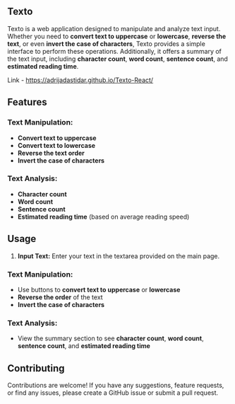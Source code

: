 ## Texto 

Texto is a web application designed to manipulate and analyze text input. Whether you need to **convert text to uppercase** or **lowercase**, **reverse the text**, or even **invert the case of characters**, Texto provides a simple interface to perform these operations. Additionally, it offers a summary of the text input, including **character count**, **word count**, **sentence count**, and **estimated reading time**.

Link - https://adrijadastidar.github.io/Texto-React/

## Features
### Text Manipulation:

- **Convert text to uppercase**
- **Convert text to lowercase**
- **Reverse the text order**
- **Invert the case of characters**

### Text Analysis:

- **Character count**
- **Word count**
- **Sentence count**
- **Estimated reading time** (based on average reading speed)

## Usage

1. **Input Text:**
   Enter your text in the textarea provided on the main page.

### Text Manipulation:

- Use buttons to **convert text to uppercase** or **lowercase**
- **Reverse the order** of the text
- **Invert the case of characters**

### Text Analysis:

- View the summary section to see **character count**, **word count**, **sentence count**, and **estimated reading time**

## Contributing

Contributions are welcome! If you have any suggestions, feature requests, or find any issues, please create a GitHub issue or submit a pull request.


